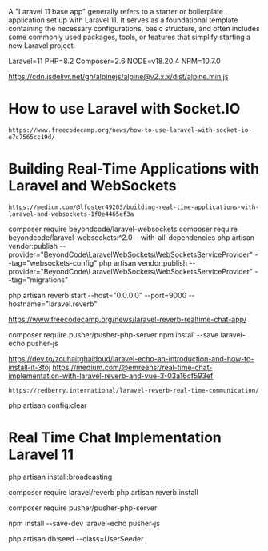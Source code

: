 A "Laravel 11 base app" generally refers to a starter or boilerplate application set up with Laravel 11. It serves as a foundational template containing the necessary configurations, basic structure, and often includes some commonly used packages, tools, or features that simplify starting a new Laravel project.

Laravel=11
PHP=8.2
Composer=2.6
NODE=v18.20.4
NPM=10.7.0

https://cdn.jsdelivr.net/gh/alpinejs/alpine@v2.x.x/dist/alpine.min.js

# How to use Laravel with Socket.IO
`https://www.freecodecamp.org/news/how-to-use-laravel-with-socket-io-e7c7565cc19d/`

# Building Real-Time Applications with Laravel and WebSockets
`https://medium.com/@lfoster49203/building-real-time-applications-with-laravel-and-websockets-1f0e4465ef3a`

composer require beyondcode/laravel-websockets
composer require beyondcode/laravel-websockets:^2.0 --with-all-dependencies
php artisan vendor:publish --provider="BeyondCode\LaravelWebSockets\WebSocketsServiceProvider" --tag="websockets-config"
php artisan vendor:publish --provider="BeyondCode\LaravelWebSockets\WebSocketsServiceProvider" --tag="migrations"


php artisan reverb:start --host="0.0.0.0" --port=9000 --hostname="laravel.reverb"

https://www.freecodecamp.org/news/laravel-reverb-realtime-chat-app/

composer require pusher/pusher-php-server
npm install --save laravel-echo pusher-js

https://dev.to/zouhairghaidoud/laravel-echo-an-introduction-and-how-to-install-it-3foj
https://medium.com/@emreensr/real-time-chat-implementation-with-laravel-reverb-and-vue-3-03a16cf593ef

`https://redberry.international/laravel-reverb-real-time-communication/`

php artisan config:clear

# Real Time Chat Implementation Laravel 11
php artisan install:broadcasting

composer require laravel/reverb
php artisan reverb:install

composer require pusher/pusher-php-server

npm install --save-dev laravel-echo pusher-js

php artisan db:seed --class=UserSeeder
